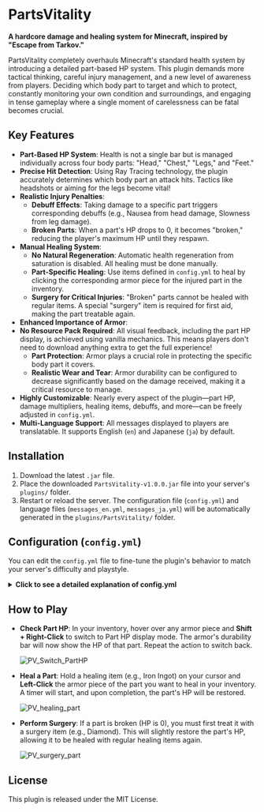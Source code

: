 # PartsVitality

**A hardcore damage and healing system for Minecraft, inspired by "Escape from Tarkov."**

PartsVitality completely overhauls Minecraft's standard health system by introducing a detailed part-based HP system. This plugin demands more tactical thinking, careful injury management, and a new level of awareness from players. Deciding which body part to target and which to protect, constantly monitoring your own condition and surroundings, and engaging in tense gameplay where a single moment of carelessness can be fatal becomes crucial.

## Key Features

- **Part-Based HP System**: Health is not a single bar but is managed individually across four body parts: "Head," "Chest," "Legs," and "Feet."
- **Precise Hit Detection**: Using Ray Tracing technology, the plugin accurately determines which body part an attack hits. Tactics like headshots or aiming for the legs become vital!
- **Realistic Injury Penalties**:
  - **Debuff Effects**: Taking damage to a specific part triggers corresponding debuffs (e.g., Nausea from head damage, Slowness from leg damage).
  - **Broken Parts**: When a part's HP drops to 0, it becomes "broken," reducing the player's maximum HP until they respawn.
- **Manual Healing System**:
  - **No Natural Regeneration**: Automatic health regeneration from saturation is disabled. All healing must be done manually.
  - **Part-Specific Healing**: Use items defined in `config.yml` to heal by clicking the corresponding armor piece for the injured part in the inventory.
  - **Surgery for Critical Injuries**: "Broken" parts cannot be healed with regular items. A special "surgery" item is required for first aid, making the part treatable again.
- **Enhanced Importance of Armor**:
- **No Resource Pack Required**: All visual feedback, including the part HP display, is achieved using vanilla mechanics. This means players don't need to download anything extra to get the full experience!
  - **Part Protection**: Armor plays a crucial role in protecting the specific body part it covers.
  - **Realistic Wear and Tear**: Armor durability can be configured to decrease significantly based on the damage received, making it a critical resource to manage.
- **Highly Customizable**: Nearly every aspect of the plugin—part HP, damage multipliers, healing items, debuffs, and more—can be freely adjusted in `config.yml`.
- **Multi-Language Support**: All messages displayed to players are translatable. It supports English (`en`) and Japanese (`ja`) by default.

## Installation

1.  Download the latest `.jar` file.
2.  Place the downloaded `PartsVitality-v1.0.0.jar` file into your server's `plugins/` folder.
3.  Restart or reload the server. The configuration file (`config.yml`) and language files (`messages_en.yml`, `messages_ja.yml`) will be automatically generated in the `plugins/PartsVitality/` folder.

## Configuration (`config.yml`)

You can edit the `config.yml` file to fine-tune the plugin's behavior to match your server's difficulty and playstyle.

<details>
<summary><strong>Click to see a detailed explanation of config.yml</strong></summary>

```yaml
# Set the language to use (e.g., en, ja)
language: "en"

# Max HP for each body part
parts:
  head:
    max-hp: 20.0
  chest:
    max-hp: 29.0
  # ... and so on

# Damage calculation settings
damage:
  # Multiplier to convert vanilla heart damage to part damage.
  # A higher value makes parts break more easily, increasing difficulty.
  damage-multiplier: 5.0
  # Precision of the hit detection. Larger values reduce server load but decrease accuracy. (Recommended: 0.1 ~ 0.5)
  ray-trace-step: 0.1

# Settings for regular healing
healing:
  # Time required for healing (in seconds).
  duration-seconds: 3
  # ... sound settings ...

# Settings for surgery (healing broken parts)
surgery:
  # Time required for surgery (in seconds).
  duration-seconds: 10
  # Amount of part HP restored by surgery. Setting this to 1.0 will make the part usable again and allow normal healing.
  restored-hp: 1.0
  # ... sound settings ...

# Max health penalty for each broken part (2.0 = 1 heart).
health-penalty-per-broken-part: 5.0 # 2.5 hearts

# Items used for regular healing and their heal amount.
healing-items:
  IRON_INGOT: 10.0
  GOLD_INGOT: 15.0

# Items used for surgery (only usable on parts with 0 HP).
surgery-items:
  DIAMOND: true

# Debuffs applied when a part's HP falls below a certain threshold.
debuffs:
  head:
    - threshold: 0.5 # 50% or less
      effect: CONFUSION
      level: 0
  # ... and so on

# Durability settings
durability:
  # If true, armor durability decreases based on the amount of part damage received.
  use-custom-durability-damage: true
  # How much part damage equals 1 point of durability damage.
  # A smaller value means armor wears out faster. 0.4 is balanced around leather armor.
  damage-per-durability-point: 0.4
```

</details>

## How to Play

- **Check Part HP**: In your inventory, hover over any armor piece and **Shift + Right-Click** to switch to Part HP display mode. The armor's durability bar will now show the HP of that part. Repeat the action to switch back.

  ![PV_Switch_PartHP](https://github.com/user-attachments/assets/1a53fee7-3a96-4d2a-b711-e8a35c0db0c5)

- **Heal a Part**: Hold a healing item (e.g., Iron Ingot) on your cursor and **Left-Click** the armor piece of the part you want to heal in your inventory. A timer will start, and upon completion, the part's HP will be restored.

  ![PV_healing_part](https://github.com/user-attachments/assets/9010611c-368e-47ea-8db8-30036f27538a)

- **Perform Surgery**: If a part is broken (HP is 0), you must first treat it with a surgery item (e.g., Diamond). This will slightly restore the part's HP, allowing it to be healed with regular healing items again.

  ![PV_surgery_part](https://github.com/user-attachments/assets/b82d01d0-96b0-4f68-a3ab-ca2659c9b1c7)

## License

This plugin is released under the MIT License.
